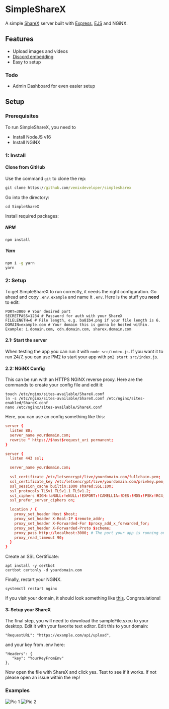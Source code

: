 # SimpleShareX
A simple [ShareX](https://getsharex.com) server built with [Express](https://expressjs.com), [EJS](https://ejs.co/) and NGiNX.

## Features
- Upload images and videos
- [Discord embedding](https://i.venixdev.xyz/Ku425g.png)
- Easy to setup
### Todo
- Admin Dashboard for even easier setup

## Setup
### Prerequisites
To run SimpleShareX, you need to
- Install NodeJS v16
- Install NGiNX

### 1: Install

#### Clone from GitHub
Use the command `git` to clone the rep:
```cmd
git clone https://github.com/venixdeveloper/simplesharex
```
Go into the directory:
```
cd SimpleShareX
```
Install required packages:
##### NPM
```
npm install
```
##### Yarn
```cmd
npm i -g yarn
yarn
```

### 2: Setup
To get SimpleShareX to run correctly, it needs the right configuration.
Go ahead and copy `.env.example` and name it `.env`. Here is the stuff you **need** to edit:
```env
PORT=3000 # Your desired port
SECRETPASS=1234 # Password for auth with your ShareX
FILELENGTH=6 # File length, e.g. ba81b4.png if your file length is 6.
DOMAIN=example.com # Your domain this is gonna be hosted within. Example: i.domain.com, cdn.domain.com, sharex.domain.com
```

#### 2.1: Start the server
When testing the app you can run it with `node src/index.js`.
If you want it to run 24/7, you can use PM2 to start your app with `pm2 start src/index.js`.

#### 2.2: NGiNX Config
This can be run with an HTTPS NGiNX reverse proxy.
Here are the commands to create your config file and edit it:
```shell
touch /etc/nginx/sites-available/ShareX.conf
ln -s /etc/nginx/sites-available/ShareX.conf /etc/nginx/sites-enabled/ShareX.conf
nano /etc/nginx/sites-available/ShareX.conf
```
Here, you can use an config something like this:
```conf
server {
  listen 80;
  server_name yourdomain.com;
  rewrite ^ https://$host$request_uri permanent;
}

server {
  listen 443 ssl;

  server_name yourdomain.com;                                               
 
  ssl_certificate /etc/letsencrypt/live/yourdomain.com/fullchain.pem;       
  ssl_certificate_key /etc/letsencrypt/live/yourdomain.com/privkey.pem;     
  ssl_session_cache builtin:1000 shared:SSL:10m;                        
  ssl_protocols TLSv1 TLSv1.1 TLSv1.2;                                  
  ssl_ciphers HIGH:!aNULL:!eNULL:!EXPORT:!CAMELLIA:!DES:!MD5:!PSK:!RC4;
  ssl_prefer_server_ciphers on;                       

  location / {
    proxy_set_header Host $host;
    proxy_set_header X-Real-IP $remote_addr;
    proxy_set_header X-Forwarded-For $proxy_add_x_forwarded_for;
    proxy_set_header X-Forwarded-Proto $scheme;
    proxy_pass http://localhost:3000; # The port your app is running on.
    proxy_read_timeout 90;
  }                  
}
```
Create an SSL Certificate:
```
apt install -y certbot
certbot certonly -d yourdomain.com
```
Finally, restart your NGiNX.
```
systemctl restart nginx
```
If you visit your domain, it should look something like [this](https://i.venixdev.xyz/OmTrPv.png).
Congratulations!

#### 3: Setup your ShareX
The final step, you will need to download the sampleFile.sxcu to your desktop. Edit it with your favorite text editor.
Edit this to your domain:
```
"RequestURL": "https://example.com/api/upload", 
```
and your key from .env here:
```
"Headers": {
   "key": "YourKeyFromEnv"
},
```
Now open the file with ShareX and click yes. Test to see if it works.
If not please open an issue within the rep!

### Examples
![Pic 1](https://i.venixdev.xyz/raw/RN0RH3.png)
![Pic 2](https://i.venixdev.xyz/raw/630RRu.png)